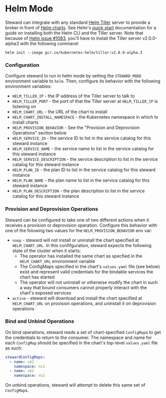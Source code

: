 # Helm Mode

Steward can integrate with any standard [Helm Tiller](https://github.com/kubernetes/helm) server to provide a broker in front of [Helm charts](https://github.com/kubernetes/charts). See Helm's [quick start](https://github.com/kubernetes/helm/blob/master/docs/quickstart.md) documentation for a guide on installing both the Helm CLI and the Tiller server. Note that because of [Helm issue #1083](https://github.com/kubernetes/helm/issues/1083#issuecomment-243520610), you'll have to install the Tiller server v2.0.0-alpha3 with the following command:

```console
helm init --image gcr.io/kubernetes-helm/tiller:v2.0.0-alpha.3
```

### Configuration

Configure steward to run in helm mode by setting the `STEWARD_MODE` environment variable to `helm`. Then, configure its behavior with the following environment variables:

- `HELM_TILLER_IP` - the IP address of the Tiller server to talk to
- `HELM_TILLER_PORT` - the port of that the Tiller server at `HELM_TILLER_IP` is listening on
- `HELM_CHART_URL` - the URL of the chart to install
- `HELM_CHART_INSTALL_NAMESPACE` - the Kubernetes namespace in which to install charts
- `HELM_PROVISION_BEHAVIOR` - See the "Provision and Deprovision Operations" section below
- `HELM_SERVICE_ID` - the service ID to list in the service catalog for this steward instance
- `HELM_SERVICE_NAME` - the service name to list in the service catalog for this steward instance
- `HELM_SERVICE_DESCRIPTION` - the service description to list in the service catalog for this steward instance
- `HELM_PLAN_ID` - the plan ID to list in the service catalog for this steward instance
- `HELM_PLAN_NAME` - the plan name to list in the service catalog for this steward instance
- `HELM_PLAN_DESCRIPTION` - the plan description to list in the service catalog for this steward instance


### Provision and Deprovision Operations

Steward can be configured to take one of two different actions when it receives a provision or deprovision operation. Configure this behavior with one of the folowing two values for the `HELM_PROVISION_BEHAVIOR` env var:

- `noop` - steward will not install or uninstall the chart specified at `HELM_CHART_URL`. In this confifguration, steward expects the following state of the cluster when it starts:
  - The operator has installed the same chart as specfied in the `HELM_CHART_URL` environment variable
  - The ConfigMaps specified in the chart's `values.yaml` file (see below) exist and represent valid credentials for the bindable services the chart has started
  - The operator will not uninstall or otherwise modify the chart in such a way that bound consumers cannot properly interact with the chart's exposed services
- `active` - steward will download and install the chart specified at `HELM_CHART_URL` on provision operations, and uninstall it on deprovision operations

### Bind and Unbind Operations

On bind operations, steward reads a set of chart-specified `ConfigMap`s to get the credentials to return to the consumer. The namespace and name for each `ConfigMap` should be specified in the chart's top-level `values.yaml` file as such:

```yaml
stewardConfigMaps:
  - name: cm1
    namespace: ns1
  - name: cm2
    namespace: ns2
```

On unbind operations, steward will attempt to delete this same set of `ConfigMap`s.
